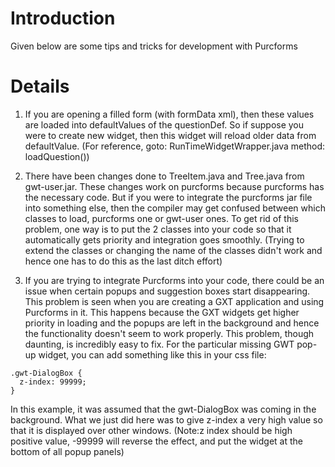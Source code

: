 # Introduction #

Given below are some tips and tricks for development with Purcforms


# Details #

1. If you are opening a filled form (with formData xml), then these values are loaded into defaultValues of the questionDef.
So if suppose you were to create new widget, then this widget will reload older data from defaultValue. (For reference, goto: RunTimeWidgetWrapper.java method: loadQuestion())

2. There have been changes done to TreeItem.java and Tree.java from gwt-user.jar. These changes work on purcforms because purcforms has the necessary code. But if you were to integrate the purcforms jar file into something else, then the compiler may get confused between which classes to load, purcforms one or gwt-user ones. To get rid of this problem, one way is to put the 2 classes into your code so that it automatically gets priority and integration goes smoothly. (Trying to extend the classes or changing the name of the classes didn't work and hence one has to do this as the last ditch effort)

3. If you are trying to integrate Purcforms into your code, there could be an issue when certain popups and suggestion boxes start disappearing. This problem is seen when you are creating a GXT application and using Purcforms in it. This happens because the GXT widgets get higher priority in loading and the popups are left in the background and hence the functionality doesn't seem to work properly. This problem, though daunting, is incredibly easy to fix. For the particular missing GWT pop-up widget, you can add something like this in your css file:
```
.gwt-DialogBox {
  z-index: 99999;
}
```

In this example, it was assumed that the gwt-DialogBox was coming in the background. What we just did here was to give z-index a very high value so that it is displayed over other windows. (Note:z index should be high positive value, -99999 will reverse the effect, and put the widget at the bottom of all popup panels)